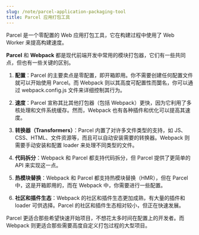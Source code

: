 ```yaml
---
slug: /note/parcel-application-packaging-tool
title: Parcel 应用打包工具
---
```

Parcel 是一个零配置的 Web 应用打包工具，它在构建过程中使用了 Web Worker 来提高构建速度。

**Parcel** 和 **Webpack** 都是现代前端开发中常用的模块打包器，它们有一些共同点，但也有一些关键的区别。

1. **配置**：Parcel 的主要卖点是零配置，即开箱即用。你不需要创建任何配置文件就可以开始使用 Parcel。而 Webpack 则以其高度可配置性而闅名，你可以通过 webpack.config.js 文件来详细控制其行为。
    
2. **速度**：Parcel 宣称其比其他打包器（包括 Webpack）更快，因为它利用了多核处理和文件系统缓存。然而，Webpack 也有各种插件和优化可以提高其速度。
    
3. **转换器（Transformers）**：Parcel 内置了对许多文件类型的支持，如 JS、CSS、HTML、文件资源等，而且可以自动安装需要的转换器。Webpack 则需要手动安装和配置 loader 来处理不同类型的文件。
    
4. **代码拆分**：Webpack 和 Parcel 都支持代码拆分，但 Parcel 提供了更简单的 API 来实现这一点。
    
5. **热模块替换**：Webpack 和 Parcel 都支持热模块替换（HMR），但在 Parcel 中，这是开箱即用的，而在 Webpack 中，你需要进行一些配置。
    
6. **社区和插件生态**：Webpack 的社区和插件生态更加成熟，有大量的插件和 loader 可供选择。Parcel 的社区和插件生态相对较小，但正在快速发展。
    

Parcel 更适合那些希望快速开始项目，不想花太多时间在配置上的开发者。而 Webpack 则更适合那些需要高度自定义打包过程的大型项目。
